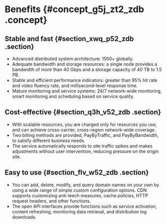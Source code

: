 # Benefits {#concept_g5j_zt2_zdb .concept}

## Stable and fast {#section_xwq_p52_zdb .section}

-   Advanced distributed system architecture: 1500+ globally.
-   Adequate bandwidth and storage resources: a single node provides a bandwidth of more than 40 Gbps and a storage capacity of 40 TB to 1.5 PB.
-   Stable and efficient performance indicators: greater than 95% hit rate and video fluency rate, and millisecond-level response time.
-   Mature monitoring and service systems: 24/7 network-wide monitoring, smart monitoring and scheduling based on service quality.

## Cost-effective {#section_q3h_v52_zdb .section}

-   With scalable resources, you are charged only for resources you use, and can achieve cross-carrier, cross-region network-wide coverage.
-   Two billing methods are provided, PayByTraffic, and PayByBandwidth, to satisfy different business needs.
-   The service automatically responds to site traffic spikes and makes adjustments without user intervention, reducing pressure on the origin site.

## Easy to use {#section_flv_w52_zdb .section}

-   You can add, delete, modify, and query domain names on your own by using a wide range of simple custom configuration options. CDN supports customizing anti-leech measures, cache policies, HTTP request headers, and other functions.
-   The open API interfaces provide functions such as service activation, content refreshing, monitoring data retrieval, and distribution log downloads.

